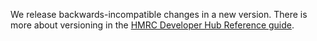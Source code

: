 We release backwards-incompatible changes in a new version. There is more about versioning in the [HMRC Developer Hub Reference guide](https://developer.service.hmrc.gov.uk/api-documentation/docs/reference-guide#versioning).